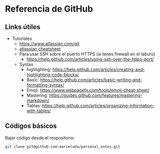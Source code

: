 # Referencia de GitHub

## Links útiles

- Tutoriales
  - https://www.atlassian.com/git
  - [atlassian cheatsheet](atlassian-git-cheatsheet.pdf)
  - Para usar SSH sobre el puerto HTTPS (si tenes firewall en el laburo)
    - https://help.github.com/articles/using-ssh-over-the-https-port/
  - Syntax
    - highlighting: https://help.github.com/articles/creating-and-highlighting-code-blocks/
    - Basic: https://help.github.com/articles/basic-writing-and-formatting-syntax/
    - Emoji: https://www.webpagefx.com/tools/emoji-cheat-sheet/
    - Mastering: https://guides.github.com/features/mastering-markdown/
    - Tablas: https://help.github.com/articles/organizing-information-with-tables/



## Códigos básicos
Bajar código desde el respositorio:

```bash
git clone git@github.com:marceluda/personal_notes.git
```
